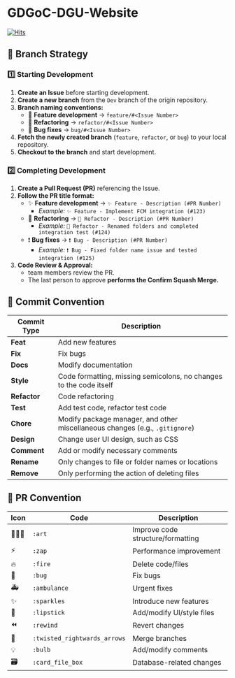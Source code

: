 # GDGoC-DGU-Website

[![Hits](https://hits.seeyoufarm.com/api/count/incr/badge.svg?url=https%3A%2F%2Fgithub.com%2FGDSC-DGU%2Fgdsc-dgu&count_bg=%23FFA300&title_bg=%23FFCA32&icon=&icon_color=%23E7E7E7&title=GDGoC+DGU&edge_flat=true)](https://hits.seeyoufarm.com)

## 📌 Branch Strategy

### 1️⃣ Starting Development
1. **Create an Issue** before starting development.
2. **Create a new branch** from the `Dev` branch of the origin repository.
3. **Branch naming conventions:**
   - 🚀 **Feature development** → `feature/#<Issue Number>`
   - 🎨 **Refactoring** → `refactor/#<Issue Number>`
   - 🐛 **Bug fixes** → `bug/#<Issue Number>`
4. **Fetch the newly created branch** (`feature`, `refactor`, or `bug`) to your local repository.
5. **Checkout to the branch** and start development.

### 2️⃣ Completing Development
1. **Create a Pull Request (PR)** referencing the Issue.
2. **Follow the PR title format:**
   - ✨ **Feature development** → `✨ Feature - Description (#PR Number)`
     - _Example:_ `✨ Feature - Implement FCM integration (#123)`
   - 🎨 **Refactoring** → `🎨 Refactor - Description (#PR Number)`
     - _Example:_ `🎨 Refactor - Renamed folders and completed integration test (#124)`
   - ❗ **Bug fixes** → `❗ Bug - Description (#PR Number)`
     - _Example:_ `❗ Bug - Fixed folder name issue and tested integration (#125)`
3. **Code Review & Approval:**
   - team members review the PR.
   - The last person to approve **performs the Confirm Squash Merge.**

## 📌 Commit Convention

| **Commit Type** | **Description**                                                              |
| -------------- | ---------------------------------------------------------------------------- |
| **Feat**       | Add new features                                                             |
| **Fix**        | Fix bugs                                                                     |
| **Docs**       | Modify documentation                                                        |
| **Style**      | Code formatting, missing semicolons, no changes to the code itself          |
| **Refactor**   | Code refactoring                                                            |
| **Test**       | Add test code, refactor test code                                           |
| **Chore**      | Modify package manager, and other miscellaneous changes (e.g., `.gitignore`) |
| **Design**     | Change user UI design, such as CSS                                          |
| **Comment**    | Add or modify necessary comments                                            |
| **Rename**     | Only changes to file or folder names or locations                           |
| **Remove**     | Only performing the action of deleting files                                |

## 📌 PR Convention

| **Icon** | **Code**                    | **Description**                     |
| -------- | --------------------------- | ----------------------------------- |
| 🧑🏻‍🎨    | `:art`                      | Improve code structure/formatting  |
| ⚡️      | `:zap`                      | Performance improvement            |
| 🔥      | `:fire`                     | Delete code/files                  |
| 🐛      | `:bug`                      | Fix bugs                           |
| 🚑      | `:ambulance`                | Urgent fixes                       |
| ✨      | `:sparkles`                 | Introduce new features             |
| 💄      | `:lipstick`                 | Add/modify UI/style files          |
| ⏪      | `:rewind`                   | Revert changes                     |
| 🔀      | `:twisted_rightwards_arrows` | Merge branches                     |
| 💡      | `:bulb`                     | Add/modify comments                |
| 🗃      | `:card_file_box`            | Database-related changes           |

 
